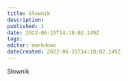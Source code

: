 ```yaml
---
title: Słownik
description: 
published: 1
date: 2022-06-15T14:18:02.149Z
tags: 
editor: markdown
dateCreated: 2022-06-15T14:18:02.149Z
---
```


Słownik
